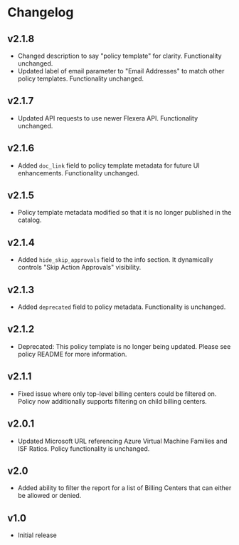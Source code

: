 # Changelog

## v2.1.8

- Changed description to say "policy template" for clarity. Functionality unchanged.
- Updated label of email parameter to "Email Addresses" to match other policy templates. Functionality unchanged.

## v2.1.7

- Updated API requests to use newer Flexera API. Functionality unchanged.

## v2.1.6

- Added `doc_link` field to policy template metadata for future UI enhancements. Functionality unchanged.

## v2.1.5

- Policy template metadata modified so that it is no longer published in the catalog.

## v2.1.4

- Added `hide_skip_approvals` field to the info section. It dynamically controls "Skip Action Approvals" visibility.

## v2.1.3

- Added `deprecated` field to policy metadata. Functionality is unchanged.

## v2.1.2

- Deprecated: This policy template is no longer being updated. Please see policy README for more information.

## v2.1.1

- Fixed issue where only top-level billing centers could be filtered on. Policy now additionally supports filtering on child billing centers.

## v2.0.1

- Updated Microsoft URL referencing Azure Virtual Machine Families and ISF Ratios. Policy functionality is unchanged.

## v2.0

- Added ability to filter the report for a list of Billing Centers that can either be allowed or denied.

## v1.0

- Initial release

